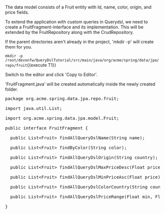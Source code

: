 The data model consists of a Fruit entity with Id, name, color, origin, and price fields.

To extend the application with custom queries in Querydsl, we need to create a FruitFragment-interface and its implementation. This will be extended by the FruitRepository along with the CrudRepository.



If the parent directories aren't already in the project, 'mkdir -p' will create them for you. 

`mkdir -p /root/devonfw/QueryDslTutorial/src/main/java/org/acme/spring/data/jpa/repo/fruit`{{execute T1}}

Switch to the editor and click 'Copy to Editor'. 

'FruitFragment.java' will be created automatically inside the newly created folder.

<pre class="file" data-filename="devonfw/QueryDslTutorial/src/main/java/org/acme/spring/data/jpa/repo/fruit/FruitFragment.java">
package org.acme.spring.data.jpa.repo.fruit;

import java.util.List;

import org.acme.spring.data.jpa.model.Fruit;

public interface FruitFragment {

  public List&lt;Fruit&gt; findAllQueryDslName(String name);

  public List&lt;Fruit&gt; findByColor(String color);

  public List&lt;Fruit&gt; findAllQueryDslOrigin(String country);

  public List&lt;Fruit&gt; findAllQueryDslMaxPriceDesc(Float price);

  public List&lt;Fruit&gt; findAllQueryDslMinPriceAsc(Float price);

  public List&lt;Fruit&gt; findAllQueryDslColorCountry(String country, String color);

  public List&lt;Fruit&gt; findAllQueryDslPriceRange(Float min, Float max);

}

</pre>

